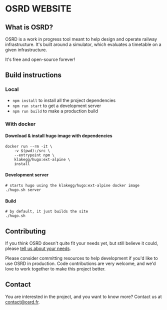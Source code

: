 # OSRD WEBSITE

## What is OSRD?

OSRD is a work in progress tool meant to help design and operate railway infrastructure.
It's built around a simulator, which evaluates a timetable on a given infrastructure.

It's free and open-source forever!

## Build instructions

### Local

- `npm install` to install all the project dependencies
- `npm run start` to get a development server
- `npm run build` to make a production build

### With docker

#### Download & install hugo image with dependencies

```
docker run --rm -it \
    -v $(pwd):/src \
    --entrypoint npm \
    klakegg/hugo:ext-alpine \
    install
```

#### Development server

```
# starts hugo using the klakegg/hugo:ext-alpine docker image
./hugo.sh server
```

#### Build

```
# by default, it just builds the site
./hugo.sh
```

## Contributing

If you think OSRD doesn't quite fit your needs yet, but still believe it could,
please [tell us about your needs](https://github.com/osrd-project/osrd/issues/new).

Please consider committing resources to help development if you'd like to use OSRD in production.
Code contributions are very welcome, and we'd love to work together to make this project better.


## Contact

You are interested in the project, and you want to know more? Contact us at <contact@osrd.fr>.
